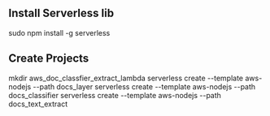 ## Install Serverless lib
sudo npm install -g serverless


## Create Projects
mkdir aws_doc_classfier_extract_lambda
serverless create --template aws-nodejs --path docs_layer
serverless create --template aws-nodejs --path docs_classifier
serverless create --template aws-nodejs --path docs_text_extract